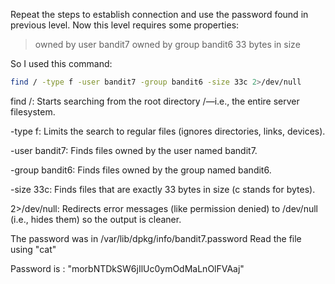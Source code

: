 Repeat the steps to establish connection and use the password found in previous level.
Now this level requires some properties:

> owned by user bandit7
> owned by group bandit6
> 33 bytes in size

So I used this command:

```bash
find / -type f -user bandit7 -group bandit6 -size 33c 2>/dev/null
```

find /: Starts searching from the root directory /—i.e., the entire server filesystem.

-type f: Limits the search to regular files (ignores directories, links, devices).

-user bandit7: Finds files owned by the user named bandit7.

-group bandit6: Finds files owned by the group named bandit6.

-size 33c: Finds files that are exactly 33 bytes in size (c stands for bytes).

2>/dev/null: Redirects error messages (like permission denied) to /dev/null (i.e., hides them) so the output is cleaner.

The password was in /var/lib/dpkg/info/bandit7.password
Read the file using "cat"

Password is : "morbNTDkSW6jIlUc0ymOdMaLnOlFVAaj"
